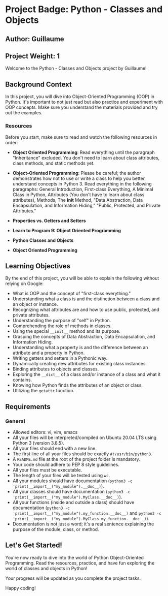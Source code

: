 # Project Badge: Python - Classes and Objects

## Author: Guillaume
## Project Weight: 1

Welcome to the Python - Classes and Objects project by Guillaume!

## Background Context

In this project, you will dive into Object-Oriented Programming (OOP) in Python. It's important to not just read but also practice and experiment with OOP concepts. Make sure you understand the materials provided and try out the examples.

### Resources

Before you start, make sure to read and watch the following resources in order:

- **Object Oriented Programming**: Read everything until the paragraph "Inheritance" excluded. You don't need to learn about class attributes, class methods, and static methods yet.

- **Object-Oriented Programming**: Please be careful; the author demonstrates how not to use or write a class to help you better understand concepts in Python 3. Read everything in the following paragraphs: General Introduction, First-class Everything, A Minimal Class in Python, Attributes (You don't have to learn about class attributes), Methods, The __init__ Method, "Data Abstraction, Data Encapsulation, and Information Hiding," "Public, Protected, and Private Attributes."

- **Properties vs. Getters and Setters**

- **Learn to Program 9: Object Oriented Programming**

- **Python Classes and Objects**

- **Object Oriented Programming**

## Learning Objectives

By the end of this project, you will be able to explain the following without relying on Google:

- What is OOP and the concept of "first-class everything."
- Understanding what a class is and the distinction between a class and an object or instance.
- Recognizing what attributes are and how to use public, protected, and private attributes.
- Understanding the purpose of "self" in Python.
- Comprehending the role of methods in classes.
- Using the special `__init__` method and its purpose.
- Grasping the concepts of Data Abstraction, Data Encapsulation, and Information Hiding.
- Understanding what a property is and the difference between an attribute and a property in Python.
- Writing getters and setters in a Pythonic way.
- Dynamically creating new attributes for existing class instances.
- Binding attributes to objects and classes.
- Exploring the `__dict__` of a class and/or instance of a class and what it contains.
- Knowing how Python finds the attributes of an object or class.
- Utilizing the `getattr` function.

## Requirements

### General

- Allowed editors: vi, vim, emacs
- All your files will be interpreted/compiled on Ubuntu 20.04 LTS using Python 3 (version 3.8.5).
- All your files should end with a new line.
- The first line of all your files should be exactly `#!/usr/bin/python3`.
- A `README.md` file at the root of the project folder is mandatory.
- Your code should adhere to PEP 8 style guidelines.
- All your files must be executable.
- The length of your files will be tested using `wc`.
- All your modules should have documentation (`python3 -c 'print(__import__("my_module").__doc__)`).
- All your classes should have documentation (`python3 -c 'print(__import__("my_module").MyClass.__doc__)`).
- All your functions (inside and outside a class) should have documentation (`python3 -c 'print(__import__("my_module").my_function.__doc__)` and `python3 -c 'print(__import__("my_module").MyClass.my_function.__doc__)`).
- Documentation is not just a word; it's a real sentence explaining the purpose of the module, class, or method.

## Let's Get Started!

You're now ready to dive into the world of Python Object-Oriented Programming. Read the resources, practice, and have fun exploring the world of classes and objects in Python!

Your progress will be updated as you complete the project tasks.

Happy coding!
